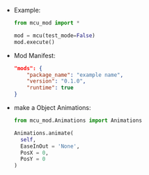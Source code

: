 - Example:
  ``` python
  from mcu_mod import *

  mod = mcu(test_mode=False)
  mod.execute()
  ```
- Mod Manifest:
  ``` json
  "mods": {
      "package_name": "example name",
      "version": "0.1.0",
      "runtime": true
  }
- make a Object Animations:
  ``` python
  from mcu_mod.Animations import Animations

  Animations.animate(
    self,
    EaseInOut = 'None',
    PosX = 0,
    PosY = 0
  )
  ```
    


